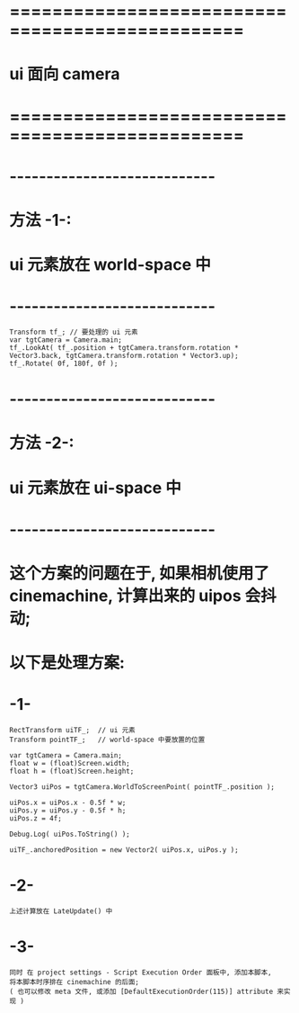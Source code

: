 # ================================================ #
#          ui 面向 camera
# ================================================ #


# ---------------------------- #
# 方法 -1-:
#          ui 元素放在 world-space 中
# ---------------------------- #

    Transform tf_; // 要处理的 ui 元素
    var tgtCamera = Camera.main;
    tf_.LookAt( tf_.position + tgtCamera.transform.rotation * Vector3.back, tgtCamera.transform.rotation * Vector3.up);
    tf_.Rotate( 0f, 180f, 0f );

# ---------------------------- #
# 方法 -2-:
#          ui 元素放在 ui-space 中
# ---------------------------- #

# 这个方案的问题在于, 如果相机使用了 cinemachine, 计算出来的 uipos 会抖动;
# 以下是处理方案:

# -1-
    RectTransform uiTF_;  // ui 元素
    Transform pointTF_;   // world-space 中要放置的位置

    var tgtCamera = Camera.main;
    float w = (float)Screen.width;
    float h = (float)Screen.height;

    Vector3 uiPos = tgtCamera.WorldToScreenPoint( pointTF_.position );

    uiPos.x = uiPos.x - 0.5f * w;
    uiPos.y = uiPos.y - 0.5f * h;
    uiPos.z = 4f;

    Debug.Log( uiPos.ToString() );

    uiTF_.anchoredPosition = new Vector2( uiPos.x, uiPos.y );

# -2-
    上述计算放在 LateUpdate() 中

# -3-
    同时 在 project settings - Script Execution Order 面板中, 添加本脚本, 
	将本脚本时序排在 cinemachine 的后面;
    ( 也可以修改 meta 文件, 或添加 [DefaultExecutionOrder(115)] attribute 来实现 )















































